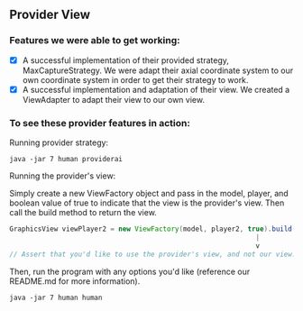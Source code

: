 ## Provider View

### Features we were able to get working:
- [x] A successful implementation of their provided strategy, MaxCaptureStrategy. We
were adapt their axial coordinate system to our own coordinate system in order to get
their strategy to work.
- [x] A successful implementation and adaptation of their view. We created a ViewAdapter
to adapt their view to our own view.

### To see these provider features in action:

Running provider strategy:

```shell
java -jar 7 human providerai
```

Running the provider's view:

Simply create a new ViewFactory object and pass in the model, player, and boolean
value of true to indicate that the view is the provider's view. Then call the build
method to return the view.

```java
GraphicsView viewPlayer2 = new ViewFactory(model, player2, true).build();
                                                             |
                                                             v
// Assert that you'd like to use the provider's view, and not our view.
```
Then, run the program with any options you'd like (reference our README.md for more information).
```shell
java -jar 7 human human
```